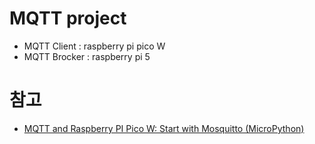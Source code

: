# MQTT project
- MQTT Client : raspberry pi pico W
- MQTT Brocker : raspberry pi 5



# 참고
- [MQTT and Raspberry PI Pico W: Start with Mosquitto (MicroPython)](https://peppe8o.com/mqtt-and-raspberry-pi-pico-w-start-with-mosquitto-micropython/)
